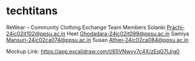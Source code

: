 # techtitans
ReWear – Community Clothing Exchange
Team Members
Solanki Prachi-24ic02it102@ppsu.ac.in
Heet Ghodadara-24ic02it099@ppsu.ac.in
Samiya Mansuri-24ic02ca074@ppsu.ac.in
Susan Athiei-24ic02ca084@ppsu.ac.in


Mockup Link: https://app.excalidraw.com/l/65VNwvy7c4X/zEqG7IJrg0
